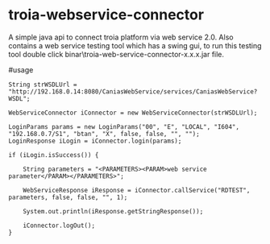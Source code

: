 # troia-webservice-connector
A simple java api to connect troia platform via web service 2.0. Also contains a web service testing tool which has a swing gui, to run this testing tool double click binar\troia-web-service-connector-x.x.x.jar file.

#usage

	String strWSDLUrl = "http://192.168.0.14:8080/CaniasWebService/services/CaniasWebService?WSDL";

	WebServiceConnector iConnector = new WebServiceConnector(strWSDLUrl);
				
	LoginParams params = new LoginParams("00", "E", "LOCAL", "I604", "192.168.0.7/S1", "btan", "X", false, false, "", "");
	LoginResponse iLogin = iConnector.login(params);

	if (iLogin.isSuccess()) {

		String parameters = "<PARAMETERS><PARAM>web service parameter</PARAM></PARAMETERS>"; 
		
		WebServiceResponse iResponse = iConnector.callService("RDTEST", parameters, false, false, "", 1);
		
		System.out.println(iResponse.getStringResponse());	
		
		iConnector.logOut();
	}
